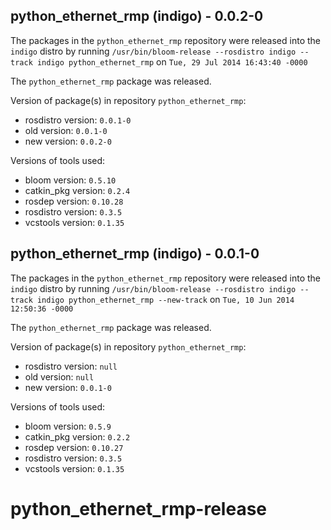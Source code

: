 ## python_ethernet_rmp (indigo) - 0.0.2-0

The packages in the `python_ethernet_rmp` repository were released into the `indigo` distro by running `/usr/bin/bloom-release --rosdistro indigo --track indigo python_ethernet_rmp` on `Tue, 29 Jul 2014 16:43:40 -0000`

The `python_ethernet_rmp` package was released.

Version of package(s) in repository `python_ethernet_rmp`:
- rosdistro version: `0.0.1-0`
- old version: `0.0.1-0`
- new version: `0.0.2-0`

Versions of tools used:
- bloom version: `0.5.10`
- catkin_pkg version: `0.2.4`
- rosdep version: `0.10.28`
- rosdistro version: `0.3.5`
- vcstools version: `0.1.35`


## python_ethernet_rmp (indigo) - 0.0.1-0

The packages in the `python_ethernet_rmp` repository were released into the `indigo` distro by running `/usr/bin/bloom-release --rosdistro indigo --track indigo python_ethernet_rmp --new-track` on `Tue, 10 Jun 2014 12:50:36 -0000`

The `python_ethernet_rmp` package was released.

Version of package(s) in repository `python_ethernet_rmp`:
- rosdistro version: `null`
- old version: `null`
- new version: `0.0.1-0`

Versions of tools used:
- bloom version: `0.5.9`
- catkin_pkg version: `0.2.2`
- rosdep version: `0.10.27`
- rosdistro version: `0.3.5`
- vcstools version: `0.1.35`


python_ethernet_rmp-release
===========================
